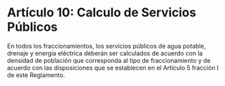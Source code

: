 # Artículo 10: Calculo de Servicios Públicos

En todos los fraccionamientos, los servicios públicos de agua potable, drenaje y energía eléctrica deberán ser calculados de acuerdo con la densidad de población que corresponda al tipo de fraccionamiento y de acuerdo con las disposiciones que se establecen en el Artículo 5 fracción I de este Reglamento.
